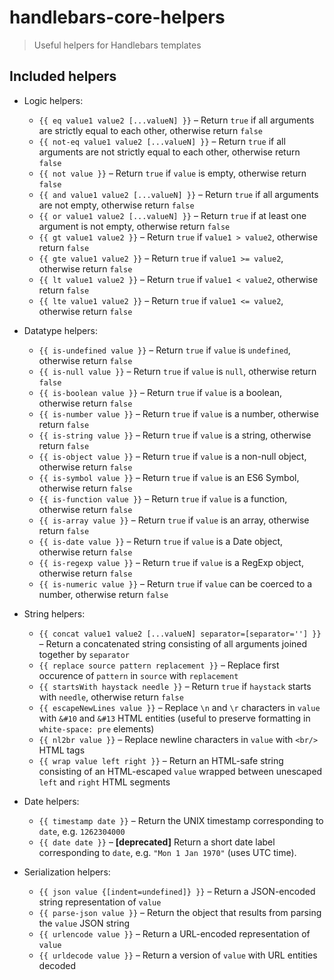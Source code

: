 # handlebars-core-helpers

> Useful helpers for Handlebars templates

## Included helpers

- Logic helpers:
	- `{{ eq value1 value2 [...valueN] }}` – Return `true` if all arguments are strictly equal to each other, otherwise return `false`
	- `{{ not-eq value1 value2 [...valueN] }}` – Return `true` if all arguments are not strictly equal to each other, otherwise return `false`
	- `{{ not value }}` – Return `true` if `value` is empty, otherwise return `false`
	- `{{ and value1 value2 [...valueN] }}` – Return `true` if all arguments are not empty, otherwise return `false`
	- `{{ or value1 value2 [...valueN] }}` – Return `true` if at least one argument is not empty, otherwise return `false`
	- `{{ gt value1 value2 }}` – Return `true` if `value1 > value2`, otherwise return `false`
	- `{{ gte value1 value2 }}` – Return `true` if `value1 >= value2`, otherwise return `false`
	- `{{ lt value1 value2 }}` – Return `true` if `value1 < value2`, otherwise return `false`
	- `{{ lte value1 value2 }}` – Return `true` if `value1 <= value2`, otherwise return `false`

- Datatype helpers:
	- `{{ is-undefined value }}` – Return `true` if `value` is `undefined`, otherwise return `false`
	- `{{ is-null value }}` – Return `true` if `value` is `null`, otherwise return `false`
	- `{{ is-boolean value }}` – Return `true` if `value` is a boolean, otherwise return `false`
	- `{{ is-number value }}` – Return `true` if `value` is a number, otherwise return `false`
	- `{{ is-string value }}` – Return `true` if `value` is a string, otherwise return `false`
	- `{{ is-object value }}` – Return `true` if `value` is a non-null object, otherwise return `false`
	- `{{ is-symbol value }}` – Return `true` if `value` is an ES6 Symbol, otherwise return `false`
	- `{{ is-function value }}` – Return `true` if `value` is a function, otherwise return `false`
	- `{{ is-array value }}` – Return `true` if `value` is an array, otherwise return `false`
	- `{{ is-date value }}` – Return `true` if `value` is a Date object, otherwise return `false`
	- `{{ is-regexp value }}` – Return `true` if `value` is a RegExp object, otherwise return `false`
	- `{{ is-numeric value }}` – Return `true` if `value` can be coerced to a number, otherwise return `false`

- String helpers:
	- `{{ concat value1 value2 [...valueN] separator=[separator=''] }}` – Return a concatenated string consisting of all arguments joined together by `separator`
	- `{{ replace source pattern replacement }}` – Replace first occurence of `pattern` in `source` with `replacement`
	- `{{ startsWith haystack needle }}` – Return `true` if `haystack` starts with `needle`, otherwise return `false`
	- `{{ escapeNewLines value }}` – Replace `\n` and `\r` characters in `value` with `&#10` and `&#13` HTML entities (useful to preserve formatting in `white-space: pre` elements)
	- `{{ nl2br value }}` – Replace newline characters in `value` with `<br/>` HTML tags
	- `{{ wrap value left right }}` – Return an HTML-safe string consisting of an HTML-escaped `value` wrapped between unescaped `left` and `right` HTML segments

- Date helpers:
	- `{{ timestamp date }}` – Return the UNIX timestamp corresponding to `date`, e.g. `1262304000`
	-  `{{ date date }}` – **[deprecated]** Return a short date label corresponding to `date`, e.g. `"Mon 1 Jan 1970"` (uses UTC time).

- Serialization helpers:
	- `{{ json value {[indent=undefined]} }}` – Return a JSON-encoded string representation of `value`
	- `{{ parse-json value }}` – Return the object that results from parsing the `value` JSON string
	- `{{ urlencode value }}` – Return a URL-encoded representation of `value`
	- `{{ urldecode value }}` – Return a version of `value` with URL entities decoded
